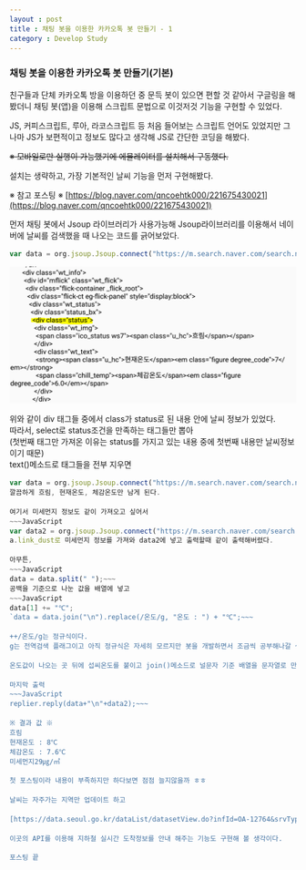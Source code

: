 ```yaml
---
layout : post
title : 채팅 봇을 이용한 카카오톡 봇 만들기 - 1
category : Develop Study
---
```

### 채팅 봇을 이용한 카카오톡 봇 만들기(기본)
친구들과 단체 카카오톡 방을 이용하던 중 문득 봇이 있으면 편할 것 같아서 구글링을 해봤더니 채팅 봇(앱)을 이용해 스크립트 문법으로 이것저것 기능을 구현할 수 있었다.

JS, 커피스크립트, 루아, 라코스크립트 등 처음 들어보는 스크립트 언어도 있었지만 그나마 JS가 보편적이고 정보도 많다고 생각해 JS로 간단한 코딩을 해봤다.

~~※ 모바일로만 실행이 가능했기에 에뮬레이터를 설치해서 구동했다.~~

설치는 생략하고, 가장 기본적인 날씨 기능을 먼저 구현해봤다.

※ 참고 포스팅 ※
[https://blog.naver.com/qncoehtk000/221675430021](https://blog.naver.com/qncoehtk000/221675430021)

먼저 채팅 봇에서 Jsoup 라이브러리가 사용가능해 Jsoup라이브러리를 이용해서 네이버에 날씨를 검색했을 때 나오는 코드를 긁어보았다.
~~~JavaScript
var data = org.jsoup.Jsoup.connect("https://m.search.naver.com/search.naver?query=파주%20날씨").get()
~~~

![](https://github.com/Im-Gyo/Im-Gyo.github.io/blob/master/_screenshots/img1.PNG?raw=true)

위와 같이 div 태그들 중에서 class가 status로 된 내용 안에 날씨 정보가 있었다.  
따라서, select로 status조건을 만족하는 태그들만 뽑아  
(첫번째 태그만 가져온 이유는 status를 가지고 있는 내용 중에 첫번째 내용만 날씨정보이기 때문)  
text()메소드로 태그들을 전부 지우면  
~~~JavaScript
var data = org.jsoup.Jsoup.connect("https://m.search.naver.com/search.naver?query=파주%20날씨").get().select("div.status").get(0).text();~~~  
깔끔하게 흐림, 현재온도, 체감온도만 남게 된다.

여기서 미세먼지 정보도 같이 가져오고 싶어서  
~~~JavaScript
var data2 = org.jsoup.Jsoup.connect("https://m.search.naver.com/search.naver?query=파주%20날씨").get().select("a.link_dust").get(0).text();~~~  
a.link_dust로 미세먼지 정보를 가져와 data2에 넣고 출력할때 같이 출력해버렸다.

아무튼, 
~~~JavaScript
data = data.split(" ");~~~
공백을 기준으로 나눈 값을 배열에 넣고  
~~~JavaScript
data[1] += "℃";
`data = data.join("\n").replace(/온도/g, "온도 : ") + "℃";~~~  

++/온도/g는 정규식이다.  
g는 전역검색 플래그이고 아직 정규식은 자세히 모르지만 봇을 개발하면서 조금씩 공부해나갈 생각이다.++  

온도값이 나오는 곳 뒤에 섭씨온도를 붙이고 join()메소드로 널문자 기준 배열을 문자열로 만들었다.

마지막 출력 
~~~JavaScript
replier.reply(data+"\n"+data2);~~~

※ 결과 값 ※  
흐림
현재온도 : 8℃
체감온도 : 7.6℃
미세먼지29㎍/㎥  

첫 포스팅이라 내용이 부족하지만 하다보면 점점 늘지않을까 ㅎㅎ  

날씨는 자주가는 지역만 업데이트 하고  

[https://data.seoul.go.kr/dataList/datasetView.do?infId=OA-12764&srvType=A&serviceKind=1¤tPageNo=1](https://data.seoul.go.kr/dataList/datasetView.do?infId=OA-12764&srvType=A&serviceKind=1¤tPageNo=1)  

이곳의 API를 이용해 지하철 실시간 도착정보를 안내 해주는 기능도 구현해 볼 생각이다.  

포스팅 끝